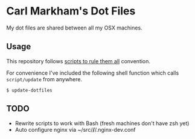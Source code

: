 # Carl Markham's Dot Files

My dot files are shared between all my OSX machines.


## Usage

This repository follows [scripts to rule them all](https://github.com/github/scripts-to-rule-them-all) convention.

For convenience I've included the following shell function which calls `script/update` from anywhere.

``` shell
$ update-dotfiles
```


## TODO

- Rewrite scripts to work with Bash (fresh machines don't have zsh yet)
- Auto configure nginx via ~/src/**/**/.nginx-dev.conf
